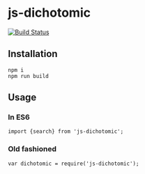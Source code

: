 # js-dichotomic

[![Build Status](https://travis-ci.org/ViBiOh/js-dichotomic.svg?branch=master)](https://travis-ci.org/ViBiOh/js-dichotomic)

## Installation

```
npm i
npm run build
```

## Usage

### In ES6

    import {search} from 'js-dichotomic';

### Old fashioned

    var dichotomic = require('js-dichotomic');
